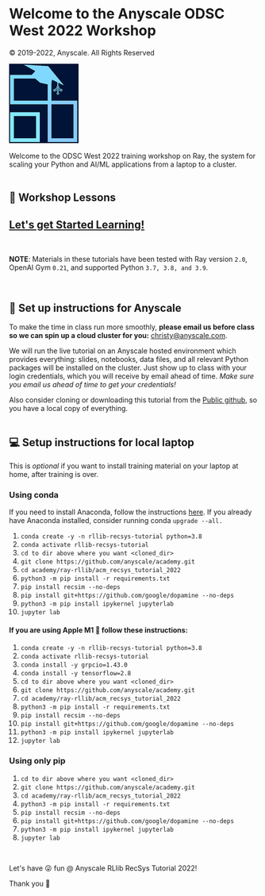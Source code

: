 # Welcome to the Anyscale ODSC West 2022 Workshop 

© 2019-2022, Anyscale. All Rights Reserved

![Anyscale Academy](../../images/AnyscaleAcademyLogo.png)

Welcome to the ODSC West 2022 training workshop on Ray, the system for scaling your 
Python and AI/ML applications from a laptop to a cluster.
<br>
<br>

## 📖 Workshop Lessons

## [Let's get Started Learning!](00_anyscale_acm_recsys_tutorial_table_of_contents.ipynb)

<br>

**NOTE**: Materials in these tutorials have been tested with 
Ray version `2.0`, OpenAI Gym `0.21`, and supported Python `3.7, 3.8, and 3.9`.

<br>

## 👩 Set up instructions for Anyscale 

To make the time in class run more smoothly, <b>please email us before class so we can spin up a cloud cluster for you:</b>  christy@anyscale.com. <br>

We will run the live tutorial on an Anyscale hosted environment which provides everything: slides, notebooks, data files, and all relevant Python packages will be installed on the cluster.  Just show up to class with your login credentials, which you will receive by email ahead of time.  <i>Make sure you email us ahead of time to get your credentials!</i>  <br>

Also consider cloning or downloading this tutorial from the [Public github](https://github.com/anyscale/academy), 
so you have a local copy of everything.
<br>
<br>

## 💻 Setup instructions for local laptop
This is *optional* if you want to install training material on your laptop at home,
after training is over.


### Using conda
If you need to install Anaconda, follow the instructions [here](https://www.anaconda.com/products/distribution).
If you already have Anaconda installed, consider running conda `upgrade --all.`

1. `conda create -y -n rllib-recsys-tutorial python=3.8`
2. `conda activate rllib-recsys-tutorial`
3. `cd to dir above where you want <cloned_dir>`
4. `git clone https://github.com/anyscale/academy.git`
5. `cd academy/ray-rllib/acm_recsys_tutorial_2022`
6. `python3 -m pip install -r requirements.txt`
7. `pip install recsim --no-deps`
8. `pip install git+https://github.com/google/dopamine --no-deps`
9. `python3 -m pip install ipykernel jupyterlab`
10. `jupyter lab`


#### If you are using Apple M1 🍎 follow these instructions:

1. `conda create -y -n rllib-recsys-tutorial python=3.8`
2. `conda activate rllib-recsys-tutorial`
3. `conda install -y grpcio=1.43.0`
4. `conda install -y tensorflow=2.8`
5. `cd to dir above where you want <cloned_dir>`
6. `git clone https://github.com/anyscale/academy.git`
7. `cd academy/ray-rllib/acm_recsys_tutorial_2022`
8. `python3 -m pip install -r requirements.txt`
9. `pip install recsim --no-deps`
10. `pip install git+https://github.com/google/dopamine --no-deps`
11. `python3 -m pip install ipykernel jupyterlab`
12. `jupyter lab`


### Using only pip
1. `cd to dir above where you want <cloned_dir>`
2. `git clone https://github.com/anyscale/academy.git`
3. `cd academy/ray-rllib/acm_recsys_tutorial_2022`
4. `python3 -m pip install -r requirements.txt`
5. `pip install recsim --no-deps`
6. `pip install git+https://github.com/google/dopamine --no-deps`
7. `python3 -m pip install ipykernel jupyterlab`
8. `jupyter lab`

<br>

Let's have 😜 fun @ Anyscale RLlib RecSys Tutorial 2022!

Thank you 🙏

